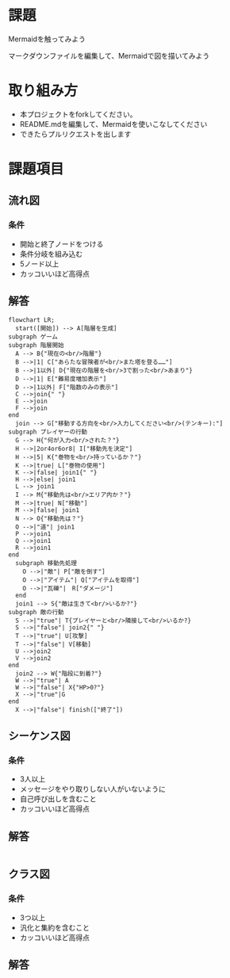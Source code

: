 # 課題
Mermaidを触ってみよう

マークダウンファイルを編集して、Mermaidで図を描いてみよう

# 取り組み方
* 本プロジェクトをforkしてください。
* README.mdを編集して、Mermaidを使いこなしてください
* できたらプルリクエストを出します

# 課題項目
## 流れ図
### 条件
- 開始と終了ノードをつける
- 条件分岐を組み込む
- 5ノード以上
- カッコいいほど高得点

## 解答
```mermaid
flowchart LR;
  start([開始]) --> A[階層を生成]
subgraph ゲーム
subgraph 階層開始
  A --> B{"現在の<br/>階層"}
  B -->|1| C["あらたな冒険者が<br/>また塔を登る……"]
  B -->|1以外| D{"現在の階層を<br/>3で割った<br/>あまり"}
  D -->|1| E["難易度増加表示"]
  D -->|1以外| F["階数のみの表示"]
  C -->join{" "}
  E -->join
  F -->join
end
  join --> G["移動する方向を<br/>入力してください<br/>(テンキー):"]
subgraph プレイヤーの行動
  G --> H{"何が入力<br/>された？"}
  H -->|2or4or6or8| I["移動先を決定"]
  H -->|5| K{"巻物を<br/>持っているか？"}
  K -->|true| L["巻物の使用"]
  K -->|false| join1{" "}
  H -->|else| join1
  L --> join1
  I --> M{"移動先は<br/>エリア内か？"}
  M -->|true| N["移動"]
  M -->|false| join1
  N --> O{"移動先は？"}
  O -->|"道"| join1
  P -->join1
  Q -->join1
  R -->join1
end
  subgraph 移動先処理
    O -->|"敵"| P["敵を倒す"]
    O -->|"アイテム"| Q["アイテムを取得"]
    O -->|"瓦礫"|　R["ダメージ"]
  end
  join1 --> S{"敵は生きて<br/>いるか?"}
subgraph 敵の行動
  S -->|"true"| T{プレイヤーと<br/>隣接して<br/>いるか?}
  S -->|"false"| join2{" "}
  T -->|"true"| U[攻撃]
  T -->|"false"| V[移動]
  U -->join2
  V -->join2
end
  join2 --> W{"階段に到着?"}
  W -->|"true"| A
  W -->|"false"| X{"HP>0?"}
  X -->|"true"|G
end
  X -->|"false"| finish(["終了"])
```

## シーケンス図
### 条件
- 3人以上
- メッセージをやり取りしない人がいないように
- 自己呼び出しを含むこと
- カッコいいほど高得点

## 解答
```mermaid
```

## クラス図

### 条件
- 3つ以上
- 汎化と集約を含むこと
- カッコいいほど高得点

## 解答
